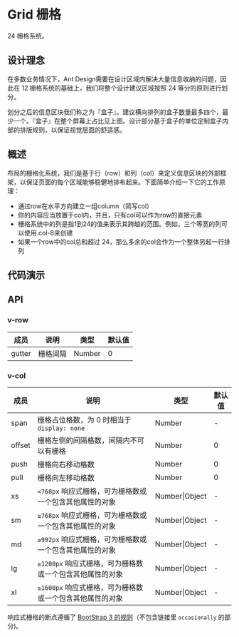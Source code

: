 # Grid 栅格

24 栅格系统。

## 设计理念

<GridIntro></GridIntro>

在多数业务情况下，Ant Design需要在设计区域内解决大量信息收纳的问题，因此在 12 栅格系统的基础上，我们将整个设计建议区域按照 24 等分的原则进行划分。

划分之后的信息区块我们称之为『盒子』。建议横向排列的盒子数量最多四个，最少一个。『盒子』在整个屏幕上占比见上图。设计部分基于盒子的单位定制盒子内部的排版规则，以保证视觉层面的舒适感。

## 概述

布局的栅格化系统，我们是基于行（row）和列（col）来定义信息区块的外部框架，以保证页面的每个区域能够稳健地排布起来。下面简单介绍一下它的工作原理：
- 通过row在水平方向建立一组column（简写col）
- 你的内容应当放置于col内，并且，只有col可以作为row的直接元素
- 栅格系统中的列是指1到24的值来表示其跨越的范围。例如，三个等宽的列可以使用.col-8来创建
- 如果一个row中的col总和超过 24，那么多余的col会作为一个整体另起一行排列

## 代码演示

<basic></basic>

<gutter></gutter>

<offset></offset>

<order></order>


## API

### v-row

| 成员       | 说明             | 类型               | 默认值       |
|-----------|-----------------|--------------------|-------------|
| gutter    | 栅格间隔   | Number | 0        |

### v-col

| 成员      | 说明             | 类型               | 默认值       |
|----------|-----------------|--------------------|-------------|
| span     | 栅格占位格数，为 0 时相当于 `display: none`   | Number | - |
| offset   | 栅格左侧的间隔格数，间隔内不可以有栅格  | Number | 0 |
| push     | 栅格向右移动格数   | Number | 0        |
| pull     | 栅格向左移动格数   | Number | 0        |
| xs       | `<768px` 响应式栅格，可为栅格数或一个包含其他属性的对象 | Number\|Object | - |
| sm       | `≥768px` 响应式栅格，可为栅格数或一个包含其他属性的对象 | Number\|Object | - |
| md       | `≥992px` 响应式栅格，可为栅格数或一个包含其他属性的对象 | Number\|Object | - |
| lg       | `≥1200px` 响应式栅格，可为栅格数或一个包含其他属性的对象 | Number\|Object | - |
| xl       | `≥1600px` 响应式栅格，可为栅格数或一个包含其他属性的对象 | Number\|Object | - |

响应式栅格的断点遵循了 [BootStrap 3 的规则](https://getbootstrap.com/docs/3.3/css/#responsive-utilities-classes)（不包含链接里 `occasionally` 的部分)。


<script>
  import GridIntro from 'site/widget/grid-intro.vue'
  import basic from 'components/grid/demo/basic.md'
  import gutter from 'components/grid/demo/gutter.md'
  import offset from 'components/grid/demo/offset.md'
  import order from 'components/grid/demo/order.md'

  export default {
    components: {
      GridIntro,
      basic,
      gutter,
      offset,
      order
    }
  }
</script>

